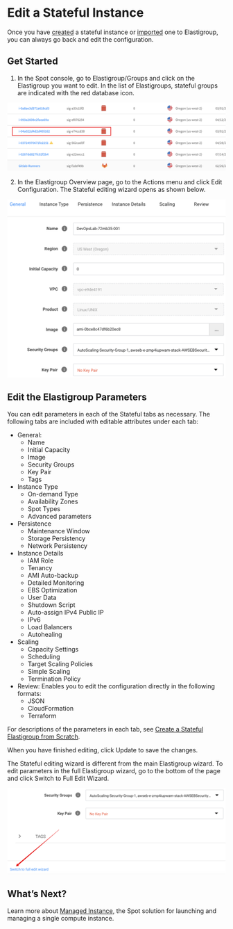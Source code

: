 # Edit a Stateful Instance

Once you have [created](elastigroup/tutorials/elastigroup-tasks/create-a-stateful-elastigroup-from-scratch) a stateful instance or [imported](elastigroup/features/stateful-instance/import-a-stateful-instance) one to Elastigroup, you can always go back and edit the configuration.

## Get Started

1. In the Spot console, go to Elastigroup/Groups and click on the Elastigroup you want to edit. In the list of Elastigroups, stateful groups are indicated with the red database icon.

<img src="/elastigroup/_media/stateful-edit-01.png" />

2. In the Elastigroup Overview page, go to the Actions menu and click Edit Configuration. The Stateful editing wizard opens as shown below.

<img src="/elastigroup/_media/stateful-edit-02.png" />

## Edit the Elastigroup Parameters

You can edit parameters in each of the Stateful tabs as necessary. The following tabs are included with editable attributes under each tab:
- General:
  - Name
  - Initial Capacity
  - Image
  - Security Groups
  - Key Pair
  - Tags
- Instance Type
  - On-demand Type
  - Availability Zones
  - Spot Types
  - Advanced parameters
- Persistence
  - Maintenance Window
  - Storage Persistency
  - Network Persistency
- Instance Details
  - IAM Role
  - Tenancy
  - AMI Auto-backup
  - Detailed Monitoring
  - EBS Optimization
  - User Data
  - Shutdown Script
  - Auto-assign IPv4 Public IP
  - IPv6
  - Load Balancers
  - Autohealing
- Scaling
  - Capacity Settings
  - Scheduling
  - Target Scaling Policies
  - Simple Scaling
  - Termination Policy
- Review: Enables you to edit the configuration directly in the following formats:
  - JSON
  - CloudFormation
  - Terraform

For descriptions of the parameters in each tab, see [Create a Stateful Elastigroup from Scratch](elastigroup/tutorials/elastigroup-tasks/create-a-stateful-elastigroup-from-scratch).

When you have finished editing, click Update to save the changes.

The Stateful editing wizard is different from the main Elastigroup wizard. To edit parameters in the full Elastigroup wizard, go to the bottom of the page and click Switch to Full Edit Wizard.

<img src="/elastigroup/_media/stateful-edit-03.png" />

## What’s Next?

Learn more about [Managed Instance](managed-instance/), the Spot solution for launching and managing a single compute instance.
